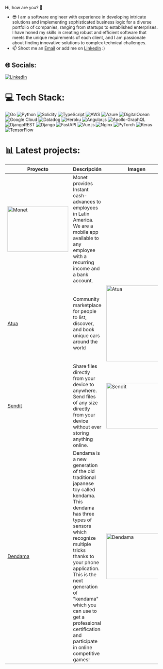 Hi, how are you? 👋
 
- 😎 I am a software engineer with experience in developing intricate solutions and implementing sophisticated business logic for a diverse portfolio of companies, ranging from startups to established enterprises. I have honed my skills in creating robust and efficient software that meets the unique requirements of each client, and I am passionate about finding innovative solutions to complex technical challenges.<br>
- 📫 Shoot me an [Email](mailto:valentincc94m@gmail.com) or add me on [LinkedIn](https://www.linkedin.com/in/valentinc94/) :)


## 🌐 Socials:
[![LinkedIn](https://img.shields.io/badge/LinkedIn-%230077B5.svg?logo=linkedin&logoColor=white)](https://linkedin.com/in/https://www.linkedin.com/in/valentinc94/) 


# 💻 Tech Stack:
![Go](https://img.shields.io/badge/go-%2300ADD8.svg?style=for-the-badge&logo=go&logoColor=white) ![Python](https://img.shields.io/badge/python-3670A0?style=for-the-badge&logo=python&logoColor=ffdd54) ![Solidity](https://img.shields.io/badge/Solidity-%23363636.svg?style=for-the-badge&logo=solidity&logoColor=white) ![TypeScript](https://img.shields.io/badge/typescript-%23007ACC.svg?style=for-the-badge&logo=typescript&logoColor=white) ![AWS](https://img.shields.io/badge/AWS-%23FF9900.svg?style=for-the-badge&logo=amazon-aws&logoColor=white) ![Azure](https://img.shields.io/badge/azure-%230072C6.svg?style=for-the-badge&logo=azure-devops&logoColor=white) ![DigitalOcean](https://img.shields.io/badge/DigitalOcean-%230167ff.svg?style=for-the-badge&logo=digitalOcean&logoColor=white) ![Google Cloud](https://img.shields.io/badge/Google%20Cloud-%234285F4.svg?style=for-the-badge&logo=google-cloud&logoColor=white) ![Datadog](https://img.shields.io/badge/datadog-%23632CA6.svg?style=for-the-badge&logo=datadog&logoColor=white) ![Heroku](https://img.shields.io/badge/heroku-%23430098.svg?style=for-the-badge&logo=heroku&logoColor=white) ![Angular.js](https://img.shields.io/badge/angular.js-%23E23237.svg?style=for-the-badge&logo=angularjs&logoColor=white) ![Apollo-GraphQL](https://img.shields.io/badge/-ApolloGraphQL-311C87?style=for-the-badge&logo=apollo-graphql) ![DjangoREST](https://img.shields.io/badge/DJANGO-REST-ff1709?style=for-the-badge&logo=django&logoColor=white&color=ff1709&labelColor=gray) ![Django](https://img.shields.io/badge/django-%23092E20.svg?style=for-the-badge&logo=django&logoColor=white) ![FastAPI](https://img.shields.io/badge/FastAPI-005571?style=for-the-badge&logo=fastapi) ![Vue.js](https://img.shields.io/badge/vuejs-%2335495e.svg?style=for-the-badge&logo=vuedotjs&logoColor=%234FC08D) ![Nginx](https://img.shields.io/badge/nginx-%23009639.svg?style=for-the-badge&logo=nginx&logoColor=white) ![PyTorch](https://img.shields.io/badge/PyTorch-%23EE4C2C.svg?style=for-the-badge&logo=PyTorch&logoColor=white) ![Keras](https://img.shields.io/badge/Keras-%23D00000.svg?style=for-the-badge&logo=Keras&logoColor=white) ![TensorFlow](https://img.shields.io/badge/TensorFlow-%23FF6F00.svg?style=for-the-badge&logo=TensorFlow&logoColor=white)
# 📊 Latest projects:

| Proyecto | Descripción | Imagen |
| --- | --- | --- |
| <a href="https://monet.com.co/"><img src="https://bookface-images.s3.amazonaws.com/small_logos/9022bb07e07eed25b12e81e3b1bc070e64b2e31b.png" alt="Monet" width="200" height="150"/></a>| Monet provides Instant cash-advances to employees in Latin America. We are a mobile app available to any employee with a recurring income and a bank account. |
| [Atua](https://apps.apple.com/ec/app/atua/id1643579766) | Community marketplace for people to list, discover, and book unique cars around the world | <a href="https://apps.apple.com/ec/app/atua/id1643579766"><img src="https://www.marketplace.atuarental.com/images/icons/logo.svg" alt="Atua" width="200" height="250"/></a> |
| [Sendit](https://downloadsendit.com/download/) | Share files directly from your device to anywhere. Send files of any size directly from your device without ever storing anything online. | <a href="https://downloadsendit.com/download/"><img src="https://downloadsendit.com/wp-content/uploads/2022/12/senditlogo_white.svg" alt="Sendit" width="200" height="150"/></a> |
| [Dendama](https://play.google.com/store/apps/details?id=jp.co.dendama.dendama_android&hl=en&gl=IN) | Dendama is a new generation of the old traditional japanese toy called kendama. This dendama has three types of sensors which recognize multiple tricks thanks to your phone application. This is the next generation of "kendama" which you can use to get a professional certification and participate in online competitive games! | <a href="https://play.google.com/store/apps/details?id=jp.co.dendama.dendama_android&hl=en&gl=IN"><img src="https://play-lh.googleusercontent.com/FdUIElNfIMJQkzg0b1lIURtmdMSiANL4TH9g-IMZtGTYpZ0TpO_RuXCOEg5TB0neRA=w480-h960-rw" alt="Dendama" width="200" height="150"/></a> |
 

